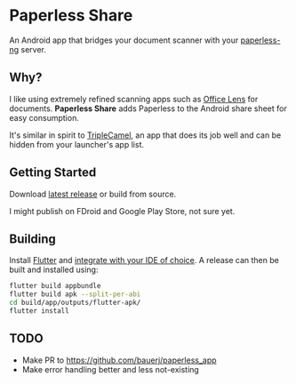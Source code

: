 # Paperless Share

An Android app that bridges your document scanner with your [paperless-ng](https://github.com/jonaswinkler/paperless-ng) server.

## Why?

I like using extremely refined scanning apps such as [Office Lens](https://play.google.com/store/apps/details?id=com.microsoft.office.officelens&hl=en_US&gl=US) for documents. **Paperless Share** adds Paperless to the Android share sheet for easy consumption.

It's similar in spirit to [TripleCamel](https://github.com/ebaschiera/TripleCamel), an app that does its job well and can be hidden from your launcher's app list.

## Getting Started

Download [latest release](https://github.com/qcasey/paperless_share/releases/) or build from source.

I might publish on FDroid and Google Play Store, not sure yet.

## Building

Install [Flutter](https://flutter.dev/docs/get-started/install) and [integrate with your IDE of choice](https://flutter.dev/docs/get-started/editor?tab=vscode). A release can then be built and installed using:

```bash
flutter build appbundle
flutter build apk --split-per-abi
cd build/app/outputs/flutter-apk/
flutter install
```

## TODO

* Make PR to https://github.com/bauerj/paperless_app
* Make error handling better and less not-existing
